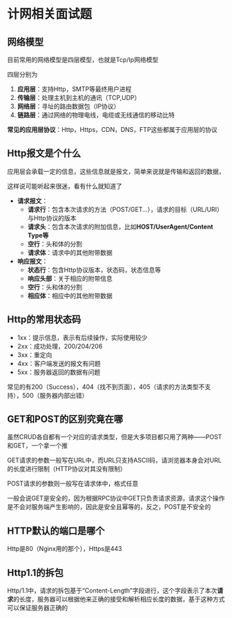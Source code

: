 # 计网相关面试题

## 网络模型

目前常用的网络模型是四层模型，也就是Tcp/Ip网络模型

四层分别为
1. **应用层**：支持Http，SMTP等最终用户进程
2. **传输层**：处理主机到主机的通讯（TCP,UDP）
3. **网络层**：寻址的路由数据包（IP协议）
4. **链路层**：通过网络的物理电线，电缆或无线通信的移动比特

**常见的应用层协议**：Http，Https，CDN，DNS，FTP这些都属于应用层的协议

## Http报文是个什么

应用层会承载一定的信息，这些信息就是报文，简单来说就是传输和返回的数据，

这样说可能听起来很迷，看有什么就知道了

- **请求报文**：
	- **请求行**：包含本次请求的方法（POST/GET...），请求的目标（URL/URI）与Http协议的版本
	- **请求头**：包含本次请求的附加信息，比如**HOST/UserAgent/Content Type等**
	- **空行**：头和体的分割
	- **请求体**：请求中的其他附带数据
- **响应报文**：
	- **状态行**：包含Http协议版本，状态码，状态信息等
	- **响应头部**：关于相应的附带信息
	- **空行**：头和体的分割
	- **相应体**：相应中的其他附带数据

## Http的常用状态码

- 1xx：提示信息，表示有后续操作，实际使用较少
- 2xx：成功处理，200/204/206
- 3xx：重定向
- 4xx：客户端发送的报文有问题
- 5xx：服务器返回的数据有问题

常见的有200（Success），404（找不到页面），405（请求的方法类型不支持），500（服务器内部出错）

## GET和POST的区别究竟在哪

虽然CRUD各自都有一个对应的请求类型，但是大多项目都只用了两种——POST和GET，一个拿一个推

GET请求的参数一般写在URL中，而URL只支持ASCII码，请浏览器本身会对URL的长度进行限制（HTTP协议对其没有限制）

POST请求的参数则一般写在请求体中，格式任意

一般会说GET是安全的，因为根据RPC协议中GET只负责请求资源，请求这个操作是不会对服务端产生影响的，因此是安全且幂等的，反之，POST是不安全的

## HTTP默认的端口是哪个

Http是80（Nginx用的那个），Https是443

## Http1.1的拆包

Http/1.1中，请求的拆包基于“Content-Length”字段进行，这个字段表示了本次**请求**的长度，服务器可以根据他来正确的接受和解析相应长度的数据，基于这种方式可以保证服务器正确的
